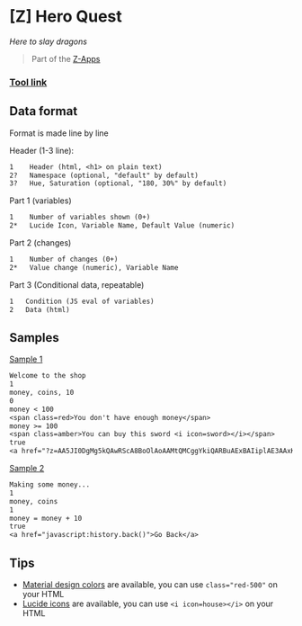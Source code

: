 # [Z] Hero Quest
*Here to slay dragons*

> Part of the [Z-Apps](https://github.com/clement-gouin/z-app)

### [Tool link](https://clement-gouin.github.io/z-hero-quest/)

## Data format

Format is made line by line

Header (1-3 line):
```txt
1    Header (html, <h1> on plain text)
2?   Namespace (optional, "default" by default)
3?   Hue, Saturation (optional, "180, 30%" by default)
```

Part 1 (variables)
```txt
1    Number of variables shown (0+)
2*   Lucide Icon, Variable Name, Default Value (numeric)
```

Part 2 (changes)
```txt
1    Number of changes (0+)
2*   Value change (numeric), Variable Name
```

Part 3 (Conditional data, repeatable)
```txt
1   Condition (JS eval of variables)
2   Data (html)
```


## Samples

[Sample 1](https://clement-gouin.github.io/z-hero-quest/?z=AAi6ElrYg3QAsw0DEFMQxy0AZQGiShCkl0kk8yAAj7I5gA2CM2SF2aO3YUtAgcUAA0UMAgxtwAhaAINAwYLZ2KPAWDw4CDgtHs842qJDAbriAIEA4IHAYwBAsBgyAMq4AoKAswKAtJBAaAgkAIIA84FA8DgCmBgymKqg4BiOKionkJmb1SirqrS-5yDZQTC8kII8qoIUuDAGwjBJoiI36EJ8iDhearhigYEAwIq8yJjUS4uQWxXHvRn8qHPC9ACaUnGqmDorMIEcDQUq4JSOAdVw7KAUaCgPA5NBAEnAQEAPMYEFGC8yMEAHG8AwG_DvA8D9tbeMAEU7JASGFDPNAG2BYJAtHjAQBcAoqODCWASKXAEAitg9gxgNwUoO)

```txt
Welcome to the shop
1
money, coins, 10
0
money < 100
<span class=red>You don't have enough money</span>
money >= 100
<span class=amber>You can buy this sword <i icon=sword></i></span>
true
<a href="?z=AA5JI0DgMg5kQAwRScA8BoOlAoAAMtQMCggYkiQARBuAExBAIiplAE3AAxKAEBwuZAoFzCA4gwDAR0cFgTAcBgIGAIhjaAO3VTeB48szTFolMGgjGAXHrIGBgCIkOgngmKVcmCsFYPwZABg5gdglg1wQIL">Go make some money</a>
```

[Sample 2](https://clement-gouin.github.io/z-hero-quest/?z=AIXHru50UGAS68sNpBQgWyYgIGBgCIkOgngmKVcmCsFYPwZABg5gdglg1wQIL)

```txt
Making some money...
1
money, coins
1
money = money + 10
true
<a href="javascript:history.back()">Go Back</a>
```

## Tips

* [Material design colors](https://materialui.co/colors/) are available, you can use `class="red-500"` on your HTML
* [Lucide icons](https://lucide.dev/icons) are available, you can use `<i icon=house></i>` on your HTML